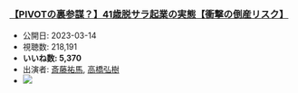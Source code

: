 ### [【PIVOTの裏参謀？】41歳脱サラ起業の実態【衝撃の倒産リスク】](https://www.youtube.com/watch?v=xzIWAYdSjs8)
-   公開日: 2023-03-14
-   視聴数: 218,191
-   **いいね数: 5,370**
-   出演者: [斎藤祐馬](/rehacq_fan/people/斎藤祐馬 "wikilink"), [高橋弘樹](/rehacq_fan/people/高橋弘樹 "wikilink")
- [![](https://img.youtube.com/vi/xzIWAYdSjs8/hqdefault.jpg)](https://www.youtube.com/watch?v=xzIWAYdSjs8)

